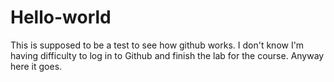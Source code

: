 # Hello-world
This is supposed to be a test to see how github works. I don't know I'm having difficulty to log in to Github and finish the lab for the course. Anyway here it goes.
